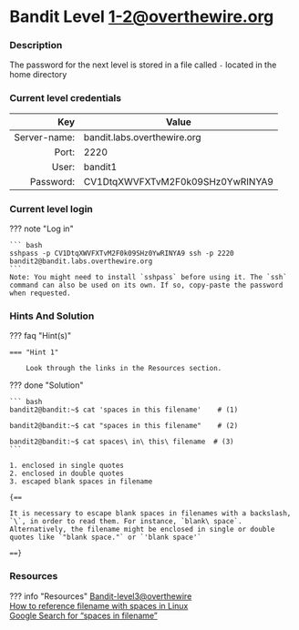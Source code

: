 # Bandit Level 1-2@overthewire.org

### Description
The password for the next level is stored in a file called `-` located in the home directory

### Current level credentials
Key                        | Value
-------------------------: |----------------------------------------
Server-name:               | bandit.labs.overthewire.org
Port:                      | 2220
User:                      | bandit1
Password:                  | CV1DtqXWVFXTvM2F0k09SHz0YwRINYA9


### Current level login
??? note "Log in"

    ``` bash
    sshpass -p CV1DtqXWVFXTvM2F0k09SHz0YwRINYA9 ssh -p 2220 bandit2@bandit.labs.overthewire.org
    ```
    Note: You might need to install `sshpass` before using it. The `ssh` command can also be used on its own. If so, copy-paste the password when requested.

### Hints And Solution


??? faq "Hint(s)"

    === "Hint 1"

        Look through the links in the Resources section. 




??? done "Solution"

    ``` bash 
    bandit2@bandit:~$ cat 'spaces in this filename'    # (1)
    
    bandit2@bandit:~$ cat "spaces in this filename"    # (2)
    
    bandit2@bandit:~$ cat spaces\ in\ this\ filename  # (3)
    ```

    1. enclosed in single quotes 
    2. enclosed in double quotes 
    3. escaped blank spaces in filename

    {==
    
    It is necessary to escape blank spaces in filenames with a backslash, `\`, in order to read them. For instance, `blank\ space`. Alternatively, the filename might be enclosed in single or double quotes like `"blank space."` or `'blank space'` 
    
    ==}







### Resources

??? info "Resources"
    [Bandit-level3@overthewire](https://overthewire.org/wargames/bandit/bandit3.html)   
    [How to reference filename with spaces in Linux](https://linuxhint.com/reference-filename-with-spaces-linux/)   
    [Google Search for “spaces in filename”](https://www.google.com/search?q=spaces+in+filename)    

 




 
